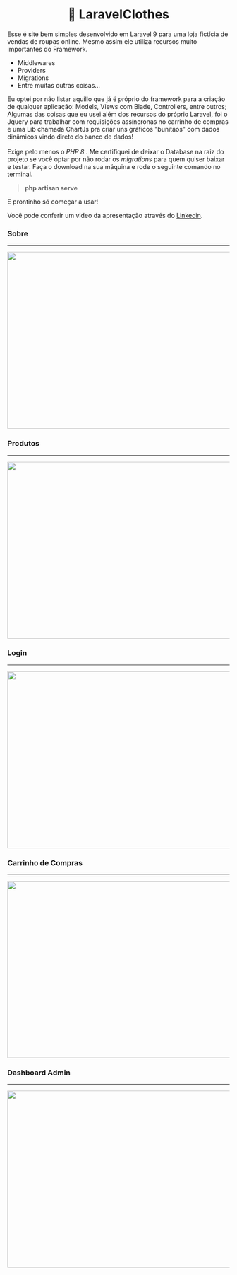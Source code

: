 <h1 align="center"> 🚀 LaravelClothes </h1>

<p>
  Esse é site bem simples desenvolvido em Laravel 9 para uma loja fictícia de vendas de roupas online. Mesmo assim ele utiliza recursos muito importantes do Framework.
</p>

* Middlewares
* Providers
* Migrations
* Entre muitas outras coisas...
<p> Eu optei por não listar aquillo que já é próprio do framework para a criação de qualquer aplicação: Models, Views com Blade, Controllers, entre outros;

</br>
   Algumas das coisas que eu usei além dos recursos do próprio Laravel, foi o Jquery para trabalhar com requisições assíncronas no carrinho de compras e uma Lib chamada ChartJs pra criar uns gráficos "bunitãos" com dados dinâmicos vindo direto do banco de dados! </br></br>
Exige pelo menos o  <em> PHP 8 </em>. Me certifiquei de deixar o Database na raiz do projeto se você optar por não rodar os <em>migrations</em> para quem quiser baixar e testar. Faça o download na sua máquina e rode o seguinte comando no terminal. </br>

> **php artisan serve**

E prontinho só começar a usar!
</br>

Você pode conferir um video da apresentação através do 
[Linkedin](https://www.linkedin.com/posts/jo%C3%A3o-jesus-a38512232_antigamente-eu-n%C3%A3o-entendia-porque-muitas-activity-7053912624316432386-knSZ?utm_source=share&utm_medium=member_desktop).


<h3>Sobre</h3> <hr>
<img height="400px" width="800px" src="https://user-images.githubusercontent.com/113035480/235048036-98bb5cf0-2f87-4fad-b47b-92bf51f1e50a.png">

<h3>Produtos</h3> <hr>
<img height="400px" width="800px" src="https://user-images.githubusercontent.com/113035480/235049776-da4a2fc9-489f-4a2f-b037-0a499d300864.png">

<h3>Login</h3> <hr>
<img height="400px" width="800px" src="https://user-images.githubusercontent.com/113035480/235049786-53d102fc-f1f4-4741-adc7-d8dc8046a5b2.png">

<h3>Carrinho de Compras</h3> <hr>
<img height="400px" width="800px" src="https://user-images.githubusercontent.com/113035480/235049800-fa150ea1-f953-4fa3-a6be-6bb5e6b4b684.png">

<h3>Dashboard Admin</h3> <hr>
<img height="400px" width="800px" src="https://user-images.githubusercontent.com/113035480/235049811-20a528af-4b0e-47cd-9f9f-8ba571deb1fd.png">


